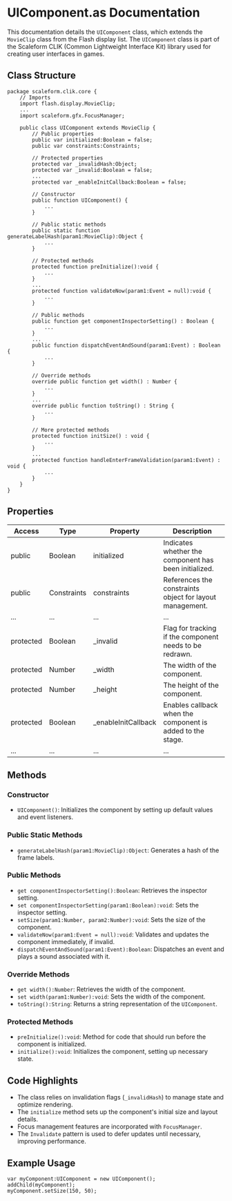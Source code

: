 # UIComponent.as Documentation

This documentation details the `UIComponent` class, which extends the `MovieClip` class from the Flash display list.
The `UIComponent` class is part of the Scaleform CLIK (Common Lightweight Interface Kit) library used for creating user interfaces in games.

## Class Structure

```as3
package scaleform.clik.core {
    // Imports
    import flash.display.MovieClip;
    ...
    import scaleform.gfx.FocusManager;

    public class UIComponent extends MovieClip {
        // Public properties
        public var initialized:Boolean = false;
        public var constraints:Constraints;

        // Protected properties
        protected var _invalidHash:Object;
        protected var _invalid:Boolean = false;
        ...
        protected var _enableInitCallback:Boolean = false;

        // Constructor
        public function UIComponent() {
            ...
        }

        // Public static methods
        public static function generateLabelHash(param1:MovieClip):Object {
            ...
        }

        // Protected methods
        protected function preInitialize():void {
            ...
        }
        ...
        protected function validateNow(param1:Event = null):void {
            ...
        }

        // Public methods
        public function get componentInspectorSetting() : Boolean {
            ...
        }
        ...
        public function dispatchEventAndSound(param1:Event) : Boolean {
            ...
        }

        // Override methods
        override public function get width() : Number {
            ...
        }
        ...
        override public function toString() : String {
            ...
        }

        // More protected methods
        protected function initSize() : void {
            ...
        }
        ...
        protected function handleEnterFrameValidation(param1:Event) : void {
            ...
        }
    }
}
```

## Properties

| Access | Type         | Property                | Description                                                 |
|--------|--------------|-------------------------|-------------------------------------------------------------|
| public | Boolean      | initialized             | Indicates whether the component has been initialized.       |
| public | Constraints  | constraints             | References the constraints object for layout management.    |
| ...    | ...          | ...                     | ...                                                         |
| protected | Boolean   | _invalid               | Flag for tracking if the component needs to be redrawn.     |
| protected | Number    | _width                 | The width of the component.                                 |
| protected | Number    | _height                | The height of the component.                                |
| protected | Boolean   | _enableInitCallback    | Enables callback when the component is added to the stage.  |
| ...    | ...          | ...                     | ...                                                         |

## Methods

### Constructor

- `UIComponent()`: Initializes the component by setting up default values and event listeners.

### Public Static Methods

- `generateLabelHash(param1:MovieClip):Object`: Generates a hash of the frame labels.

### Public Methods

- `get componentInspectorSetting():Boolean`: Retrieves the inspector setting.
- `set componentInspectorSetting(param1:Boolean):void`: Sets the inspector setting.
- `setSize(param1:Number, param2:Number):void`: Sets the size of the component.
- `validateNow(param1:Event = null):void`: Validates and updates the component immediately, if invalid.
- `dispatchEventAndSound(param1:Event):Boolean`: Dispatches an event and plays a sound associated with it.

### Override Methods

- `get width():Number`: Retrieves the width of the component.
- `set width(param1:Number):void`: Sets the width of the component.
- `toString():String`: Returns a string representation of the `UIComponent`.

### Protected Methods

- `preInitialize():void`: Method for code that should run before the component is initialized.
- `initialize():void`: Initializes the component, setting up necessary state.

## Code Highlights

- The class relies on invalidation flags (`_invalidHash`) to manage state and optimize rendering.
- The `initialize` method sets up the component's initial size and layout details.
- Focus management features are incorporated with `FocusManager`.
- The `Invalidate` pattern is used to defer updates until necessary, improving performance.

## Example Usage

```as3
var myComponent:UIComponent = new UIComponent();
addChild(myComponent);
myComponent.setSize(150, 50);
```
